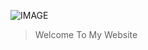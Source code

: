 
![IMAGE](https://tr2.cbsistatic.com/hub/i/r/2016/06/02/191827a1-5d53-448b-bc74-ea745fee7c44/resize/770x/b2bf48cf1112a8e3912cb58a4033ffa2/internetglocal.jpg)

  > Welcome To My Website
